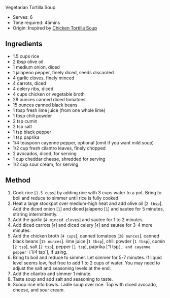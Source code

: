Vegetarian Tortilla Soup
* Serves: 6
* Time required: 45mins
* Origin: Inspired by [Chicken Tortilla Soup](https://www.averiecooks.com/easy-30-minute-homemade-chicken-tortilla-soup/)

## Ingredients
* 1.5 cups rice
* 2 tbsp olive oil
* 1 medium onion, diced
* 1 jalapeno pepper, finely diced, seeds discarded
* 4 garlic cloves, finely minced
* 4 carrots, diced
* 4 celery ribs, diced
* 4 cups chicken or vegetable broth
* 28 ounces canned diced tomatoes
* 15 ounces canned black beans
* 1 tbsp fresh lime juice (from one whole lime)
* 1 tbsp chili powder
* 2 tsp cumin
* 2 tsp salt
* 1 tsp black pepper
* 1 tsp paprika
* 1/4 teaspoon cayenne pepper, optional (omit if you want mild soup)
* 1/2 cup fresh cilantro leaves, finely chopped
* 2 avocados, diced, for serving
* 1 cup cheddar cheese, shredded for serving
* 1/2 cup sour cream, for serving
## Method
1. Cook rice [`1.5 cups`] by adding rice with 3 cups water to a pot. Bring to boil and reduce to simmer until rice is fully cooked.
1. Heat a large stockpot over medium-high heat and add olive oil [`2 tbsp`]. Add the diced onion [`1`] and diced jalapeno [`1`] and sautee for 5 minutes, stirring intermittently.
1. Add the garlic [`4 minced cloves`] and sautee for 1 to 2 minutes.
1. Add diced carrots [`4`] and diced celery [`4`] and sautee for 3-4 more minutes.
1. Add the chicken broth [`4 cups`], canned tomatoes [`28 ounces`]. canned black beans [`15 ounces`]. lime juice [`1 tbsp`], chili powder [`1 tbsp`], cumin [`2 tsp`], salt [`2 tsp`], pepper [`1 tsp`], paprika ['1 tsp`], and cayenne pepper [`1/4 tsp`], if using.
1. Bring to boil and reduce to simmer. Let simmer for 5-7 minutes. If liquid level seems low, feel free to add 1 to 2 cups of water. You may need to adjust the salt and seasoning levels at the end.
1. Add the cilantro and simmer 1 minute.
1. Taste soup and add salt and seasoning to taste.
1. Scoop rice into bowls. Ladle soup over rice. Top with diced avocado, cheese, and sour cream.
